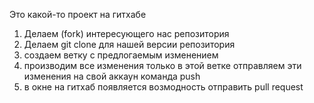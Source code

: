Это какой-то проект на гитхабе

1. Делаем (fork) интересующего нас репозитория
2. Делаем git clone для нашей версии репозитория
3. создаем ветку с предлогаемым изменением
4. производим все изменения только  в этой ветке
отправляем эти изменения на свой аккаун команда push
5. в окне на гитхаб появляется возмодность отправить pull request
